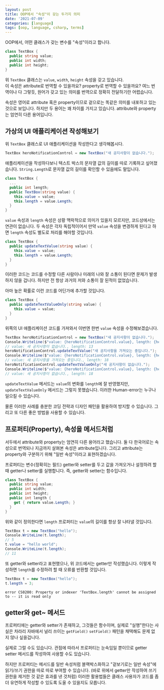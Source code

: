 ```yaml
---
layout: post
title: OOP에서 "속성"이 갖는 두가지 의미
date: '2021-07-09'
categories: [language]
tags: [oop, language, csharp, terms]
---
```


OOP에서, 어떤 클래스가 갖는 변수를 "속성"이라고 합니다.

```cs
class TextBox {
  public string value;
  public int width;
  public int height;
}
```

위 `TextBox` 클래스는 `value`, `width`, `height` 속성을 갖고 있습니다.  
이 속성은 attribute로 번역할 수 있을까요? property로 번역할 수 있을까요? 여느 번역이나 다 그렇듯, 원어가 갖고 있는 의미를 번역으로 정확히 전달하기란 어렵습니다.  

속성은 영어로 attribute 혹은 property이므로 겉으로는 똑같은 의미를 내포하고 있는 것으로 보입니다. 하지만 두 용어는 꽤 차이를 가지고 있습니다. attribute와 property는 엄연히 다른 용어입니다.  

## 가상의 UI 애플리케이션 작성해보기
위 `TextBox` 클래스로 UI 애플리케이션을 작성한다고 생각해봅시다.  

```cs
TextBox heroNotificationControl = new TextBox("새 공지사항이 없습니다.");
```

애플리케이션을 작성하다보니 텍스트 박스의 문자열 값의 길이를 따로 기록하고 싶어졌습니다. `String.Length`로 문자열 값의 길이를 확인할 수 있음에도 말입니다.  

```cs
class TextBox {
  ...
  public int length;
  public TextBox(string value) {
    this.value = value;
    this.length = value.Length;
  }
}
```

`value` 속성과 `length` 속성은 상황 맥락적으로 의미가 있을지 모르지만, 코드상에서는 연관이 없습니다. 두 속성은 각자 독립적이어서 만약 `value` 속성을 변경하게 된다고 하면 `length` 속성도 별도로 처리를 해야할 것입니다.  

```cs
class TextBox {
  public updateTextValue(string value) {
    this.value = value;
    this.length = value.Length;
  }
}
```

이러한 코드는 코드를 수정할 다른 사람이나 미래의 나와 잘 소통이 된다면 문제가 발생하지 않을 겁니다. 하지만 전 항상 과거의 저와 소통이 잘 된적이 없었습니다.  

아마 높은 확률로 이런 코드를 어딘가에 추가할 것입니다.  

```cs
class TextBox {
  public updateTextValueOnly(string value) {
    this.value = value;
  }
}
```

위쪽의 UI 애플리케이션 코드를 가져와서 이번엔 한번 `value` 속성을 수정해보겠습니다.  

```cs
TextBox heroNotificationControl = new TextBox("새 공지사항이 없습니다.");
Console.Writeline($"value: {heroNotificationControl.value}, length: {heroNotificationControl.length}");
// value: 새 공지사항이 없습니다., length: 13
heroNotificationControl.updateTextValue("새 공지사항을 가져오는 중입니다.");
Console.Writeline($"value: {heroNotificationControl.value}, length: {heroNotificationControl.length}");
// value: 새 공지사항을 가져오는 중입니다., length: 18
heroNotificationControl.updateTextValueOnly("새 공지사항이 없습니다.");
Console.Writeline($"value: {heroNotificationControl.value}, length: {heroNotificationControl.length}");
// value: 새 공지사항이 없습니다., length: 18
```

`updateTextValue` 메서드는 `value`의 변화를 `length`에 잘 반영했지만, `updateTextValueOnly` 메서드는 그렇지 못했습니다. 이러한 Human-error는 누구나 일으킬 수 있습니다.  

물론 이러한 사례를 충분한 코딩 전략과 디자인 패턴을 활용하여 방지할 수 있습니다. 그리고 또 다른 좋은 방법을 사용할 수 있습니다.  

## 프로퍼티(Property), 속성을 메서드처럼
서두에서 attribute와 property는 엄연히 다른 용어라고 했습니다. 둘 다 한국어로는 속성으로 번역되나 지금까지 살펴본 속성은 attribute입니다. 그리고 attribute는 property와 구분하기 위해 "일반 속성"이라고 표현하겠습니다.  

프로퍼티는 변수(정확히는 필드) getter와 setter를 두고 값을 가져오거나 설정하려 할 때 getter나 setter를 실행합니다. 즉, getter와 setter는 함수입니다.  

```cs
class TextBox {
  public string value;
  public int width;
  public int height;
  public int length {
    get { return value.Length; }
  }
}
```

위와 같이 정의한다면 `length` 프로퍼티는 `value`의 길이를 항상 잘 나타낼 것입니다.  

```cs
TextBox t = new TextBox("hello");
Console.WriteLine(t.length);
// 5
t.value = "hello world";
Console.WriteLine(t.length);
// 11
```

또 getter와 setter라고 표현했으나, 위 코드에서는 getter만 작성했습니다. 이렇게 작성하면 `length`를 수정하려 할 때 오류를 반환할 것입니다.

```cs
TextBox t = new TextBox("hello");
t.length = 3;
```

```
error CS0200: Property or indexer 'TextBox.length' cannot be assigned to -- it is read only
```

## getter와 get~ 메서드
프로퍼티에는 getter와 setter가 존재하고, 그것들은 함수이며, 실제로 "실행"한다는 사실은 차라리 자바에서 널리 쓰이는 `getField()` `setField()` 패턴을 채택해도 문제 없지 않나 싶을겁니다.  

실제로 그럴 수도 있습니다. 관점에 따라서 프로퍼티는 눈속임일 뿐이므로 getter setter 메서드를 작성하여 사용할 수도 있습니다.  

하지만 프로퍼티는 메서드를 일반 속성처럼 블랙박스화하고 "겉보기로는 일반 속성"에 읽기/쓰기 권한을 따로 따로 부여할 수 있습니다. (바로 위에서 getter만 작성하여 쓰기 권한을 제거한 것 같은 효과를 낸 것처럼) 이러한 활용법들은 클래스 사용자가 코드를 좀 더 유연하게 작성할 수 있도록 도울 수 있을지도 모릅니다.  
